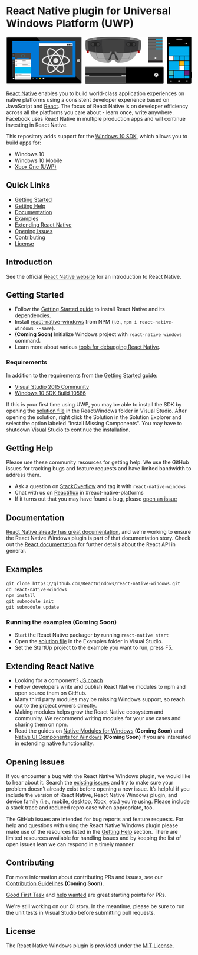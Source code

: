 # React Native plugin for Universal Windows Platform (UWP)

![Hero Image with Logo](./.github/hero.png)

[React Native](http://facebook.github.io/react-native) enables you to build world-class application experiences on native platforms using a consistent developer experience based on JavaScript and [React](http://facebook.github.io/react). The focus of React Native is on developer efficiency across all the platforms you care about - learn once, write anywhere. Facebook uses React Native in multiple production apps and will continue investing in React Native.

This repository adds support for the [Windows 10 SDK](https://developer.microsoft.com/en-us/windows/downloads), which allows you to build apps for:
* Windows 10
* Windows 10 Mobile
* [Xbox One (UWP)](https://msdn.microsoft.com/en-us/windows/uwp/xbox-apps/index)

## Quick Links

- [Getting Started](#getting-started)
- [Getting Help](#getting-help)
- [Documentation](#documentation)
- [Examples](#examples)
- [Extending React Native](#extending-react-native)
- [Opening Issues](#opening-issues)
- [Contributing](#contributing)
- [License](#license)

## Introduction

See the official [React Native website](https://facebook.github.io/react-native/) for an introduction to React Native.

## Getting Started

- Follow the [Getting Started guide](http://facebook.github.io/react-native/docs/getting-started.html) to install React Native and its dependencies.
- Install [react-native-windows](https://www.npmjs.com/package/react-native-windows) from NPM (i.e., `npm i react-native-windows --save`).
- **(Coming Soon)** Initialize Windows project with `react-native windows` command.
- Learn more about various [tools for debugging React Native](http://facebook.github.io/react-native/docs/debugging.html).

### Requirements

In addition to the requirements from the [Getting Started guide](http://facebook.github.io/react-native/docs/getting-started.html):
- [Visual Studio 2015 Community](https://msdn.microsoft.com/en-us/library/dd831853.aspx)
- [Windows 10 SDK Build 10586](https://developer.microsoft.com/en-US/windows/downloads/windows-10-sdk)

If this is your first time using UWP, you may be able to install the SDK by opening the [solution file](ReactWindows/ReactNative.sln) in the ReactWindows folder in Visual Studio. After opening the solution, right click the Solution in the Solution Explorer and select the option labeled "Install Missing Components". You may have to shutdown Visual Studio to continue the installation.

## Getting Help

Please use these community resources for getting help. We use the GitHub issues for tracking bugs and feature requests and have limited bandwidth to address them.

- Ask a question on [StackOverflow](http://stackoverflow.com/) and tag it with `react-native-windows`
- Chat with us on [Reactiflux](https://discord.gg/0ZcbPKXt5bWJVmUY) in #react-native-platforms
- If it turns out that you may have found a bug, please [open an issue](#opening-issues)

## Documentation

[React Native already has great documentation](http://facebook.github.io/react-native/docs), and we're working to ensure the React Native Windows plugin is part of that documentation story. Check out the [React documentation](http://facebook.github.io/react/) for further details about the React API in general.

## Examples

```
git clone https://github.com/ReactWindows/react-native-windows.git
cd react-native-windows
npm install
git submodule init
git submodule update
```

### Running the examples **(Coming Soon)**

- Start the React Native packager by running `react-native start` 
- Open the [solution file](Examples/Examples.sln) in the Examples folder in Visual Studio.
- Set the StartUp project to the example you want to run, press F5.

## Extending React Native

- Looking for a component? [JS.coach](https://js.coach/react-native)
- Fellow developers write and publish React Native modules to npm and open source them on GitHub.
- Many third party modules may be missing Windows support, so reach out to the project owners directly.
- Making modules helps grow the React Native ecosystem and community. We recommend writing modules for your use cases and sharing them on npm.
- Read the guides on [Native Modules for Windows](http://github.com/ReactWindows/react-native-windows) **(Coming Soon)** and [Native UI Components for Windows](http://github.com/ReactWindows/react-native-windows) **(Coming Soon)** if you are interested in extending native functionality.

## Opening Issues

If you encounter a bug with the React Native Windows plugin, we would like to hear about it. Search the [existing issues](https://github.com/ReactWindows/react-native-windows/issues) and try to make sure your problem doesn’t already exist before opening a new issue. It’s helpful if you include the version of React Native, React Native Windows plugin, and device family (i.e., mobile, desktop, Xbox, etc.) you’re using. Please include a stack trace and reduced repro case when appropriate, too.

The GitHub issues are intended for bug reports and feature requests. For help and questions with using the React Native Windows plugin please make use of the resources listed in the [Getting Help](#getting-help) section. There are limited resources available for handling issues and by keeping the list of open issues lean we can respond in a timely manner.

## Contributing

For more information about contributing PRs and issues, see our [Contribution Guidelines](https://github.com/ReactWindows/react-native-windows/blob/master/CONTRIBUTING.md) **(Coming Soon)**.

[Good First Task](https://github.com/ReactWindows/react-native-windows/labels/Good%20First%20Task) and [help wanted](https://github.com/ReactWindows/react-native-windows/labels/help%20wanted) are great starting points for PRs.

We're still working on our CI story. In the meantime, please be sure to run the unit tests in Visual Studio before submitting pull requests.

## License

The React Native Windows plugin is provided under the [MIT License](LICENSE).
